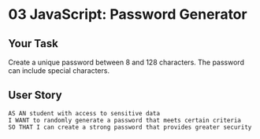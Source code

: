 # 03 JavaScript: Password Generator

## Your Task

Create a unique password between 8 and 128 characters. The password can include special characters.

## User Story

```
AS AN student with access to sensitive data
I WANT to randomly generate a password that meets certain criteria
SO THAT I can create a strong password that provides greater security
```

